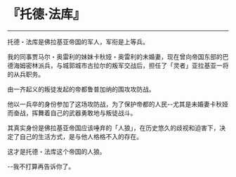 # 『托德·法库』

------

托德・法库是佛拉基亚帝国的军人，军衔是上等兵。

我的同事贾马尔・奥雷利的妹妹卡秋娅・奥雷利的未婚妻，现在曾向帝国东部的巴德海姆密林派兵，与城郭城市古拉尔的叛军交战后，担任了「灵者」亚拉基亚一将的从兵职务。

由一齐起义的叛徒发起的帝都鲁普加纳的围攻攻防战。

他以一兵卒的身份参加了这场攻防战，为了保护帝都的人民--尤其是未婚妻卡秋娅而奋战，挥舞着自己的武器勇敢地与叛徒战斗。

其真实身份是佛拉基亚帝国应该唾弃的「人狼」，在历史悠久的歧视和迫害下，决定了自己的生活方式，是与他人格格不入的存在。

这才是托德・法库这个帝国的人狼。

--我不打算再告诉你了。

